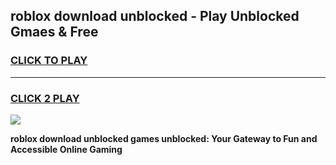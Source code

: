 
## roblox download unblocked - Play Unblocked Gmaes & Free
<h3>
<a href="https://news.freeplayer.one?title=roblox_download_unblocked&ref=16F">CLICK TO PLAY</a></h3>
<hr>

<h3>
<a href="https://news.freeplayer.one?title=roblox_download_unblocked&ref=16F">CLICK 2 PLAY</a>
  
</h3>

<a href="https://news.freeplayer.one?title=roblox_download_unblocked&ref=16F/"><img src="https://clearcache.store/games.png"></a>


**roblox download unblocked games unblocked: Your Gateway to Fun and Accessible Online Gaming**
